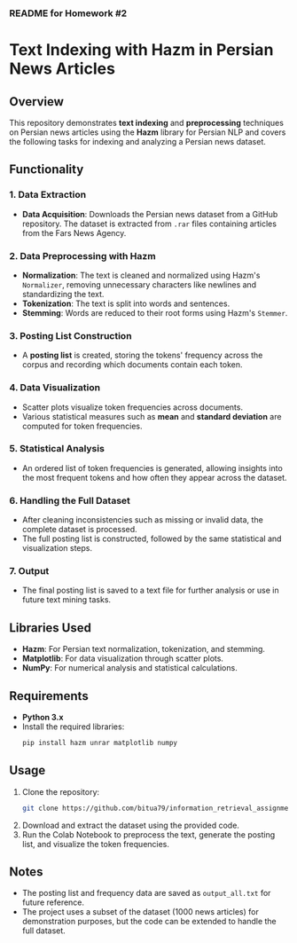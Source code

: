 ### README for Homework #2

# Text Indexing with Hazm in Persian News Articles

## Overview
This repository demonstrates **text indexing** and **preprocessing** techniques on Persian news articles using the **Hazm** library for Persian NLP and covers the following tasks for indexing and analyzing a Persian news dataset.

## Functionality

### 1. Data Extraction
- **Data Acquisition**: Downloads the Persian news dataset from a GitHub repository. The dataset is extracted from `.rar` files containing articles from the Fars News Agency.

### 2. Data Preprocessing with Hazm
- **Normalization**: The text is cleaned and normalized using Hazm's `Normalizer`, removing unnecessary characters like newlines and standardizing the text.
- **Tokenization**: The text is split into words and sentences.
- **Stemming**: Words are reduced to their root forms using Hazm's `Stemmer`.

### 3. Posting List Construction
- A **posting list** is created, storing the tokens' frequency across the corpus and recording which documents contain each token.

### 4. Data Visualization
- Scatter plots visualize token frequencies across documents.
- Various statistical measures such as **mean** and **standard deviation** are computed for token frequencies.

### 5. Statistical Analysis
- An ordered list of token frequencies is generated, allowing insights into the most frequent tokens and how often they appear across the dataset.

### 6. Handling the Full Dataset
- After cleaning inconsistencies such as missing or invalid data, the complete dataset is processed.
- The full posting list is constructed, followed by the same statistical and visualization steps.

### 7. Output
- The final posting list is saved to a text file for further analysis or use in future text mining tasks.

## Libraries Used
- **Hazm**: For Persian text normalization, tokenization, and stemming.
- **Matplotlib**: For data visualization through scatter plots.
- **NumPy**: For numerical analysis and statistical calculations.

## Requirements
- **Python 3.x**
- Install the required libraries:
    ```bash
    pip install hazm unrar matplotlib numpy
    ```

## Usage
1. Clone the repository:
    ```bash
    git clone https://github.com/bitua79/information_retrieval_assignment.git
    ```
2. Download and extract the dataset using the provided code.
3. Run the Colab Notebook to preprocess the text, generate the posting list, and visualize the token frequencies.

## Notes
- The posting list and frequency data are saved as `output_all.txt` for future reference.
- The project uses a subset of the dataset (1000 news articles) for demonstration purposes, but the code can be extended to handle the full dataset.
